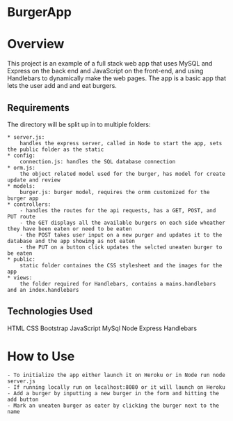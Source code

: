 # BurgerApp

# Overview
This project is an example of a full stack web app that uses MySQL and Express on the back end and JavaScript on the front-end, and using Handlebars to dynamically make the web pages. The app is a basic app that lets the user add and and eat burgers.

## Requirements
The directory will be split up in to multiple folders: 

	* server.js: 
        handles the express server, called in Node to start the app, sets the public folder as the static
	* config: 
        connection.js: handles the SQL database connection
	* orm.js: 
        the object related model used for the burger, has model for create update and review
    * models:
        burger.js: burger model, requires the ormm customized for the burger app
    * controllers:
        - handles the routes for the api requests, has a GET, POST, and PUT route
        - the GET displays all the available burgers on each side wheather they have been eaten or need to be eaten
        - the POST takes user input on a new purger and updates it to the database and the app showing as not eaten
        - the PUT on a button click updates the selcted uneaten burger to be eaten
    * public:
        static folder containes the CSS stylesheet and the images for the app
    * views:
        the folder required for Handlebars, contains a mains.handlebars and an index.handlebars
	
	
## Technologies Used
HTML
CSS
Bootstrap
JavaScript
MySql
Node
Express
Handlebars


# How to Use
    - To initialize the app either launch it on Heroku or in Node run node server.js
    - If running locally run on localhost:8080 or it will launch on Heroku
    - Add a burger by inputting a new burger in the form and hitting the add button
    - Mark an uneaten burger as eater by clicking the burger next to the name
